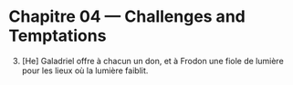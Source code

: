 # Chapitre 04 — Challenges and Temptations

3. [He] Galadriel offre à chacun un don, et à Frodon une fiole de lumière pour les lieux où la lumière faiblit.
